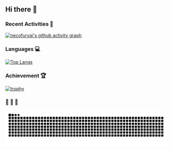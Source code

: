 ## Hi there 👋

### Recent Activities :rocket:

[![necofuryai's github activity graph](https://github-readme-activity-graph.vercel.app/graph?username=necofuryai&theme=tokyo-night)](https://github.com/ashutosh00710/github-readme-activity-graph)

### Languages :computer:

[![Top Langs](https://github-readme-stats.vercel.app/api/top-langs/?username=necofuryai&layout=donut&count_private=true&theme=blue-green)](https://github.com/anuraghazra/github-readme-stats)

### Achievement :trophy:

[![trophy](https://github-profile-trophy.vercel.app/?username=necofuryai&no-frame=true&no-bg=true&theme=onedark)](https://github.com/ryo-ma/github-profile-trophy)

### :snake: :snake: :snake:
<picture>
  <source
    media="(prefers-color-scheme: dark)"
    srcset="https://raw.githubusercontent.com/necofuryai/necofuryai/output/github-contribution-grid-snake-dark.svg"
  />
  <source
    media="(prefers-color-scheme: light)"
    srcset="https://raw.githubusercontent.com/necofuryai/necofuryai/output/github-contribution-grid-snake.svg"
  />
  <img
    alt="github contribution grid snake animation"
    src="https://raw.githubusercontent.com/necofuryai/necofuryai/output/github-contribution-grid-snake.svg"
  />
</picture>

<!--📊
**necofuryai/necofuryai** is a ✨ _special_ ✨ repository because its `README.md` (this file) appears on your GitHub profile.

Here are some ideas to get you started:

- 🔭 I’m currently working on ...
- 🌱 I’m currently learning ...
- 👯 I’m looking to collaborate on ...
- 🤔 I’m looking for help with ...
- 💬 Ask me about ...
- 📫 How to reach me: ...
- 😄 Pronouns: ...
- ⚡ Fun fact: ...
-->
